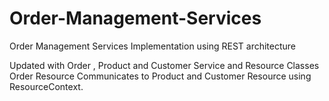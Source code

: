 # Order-Management-Services
Order Management Services Implementation using REST architecture

Updated with 
  Order , Product and Customer Service and Resource Classes
  Order Resource Communicates to Product and Customer Resource using ResourceContext.

